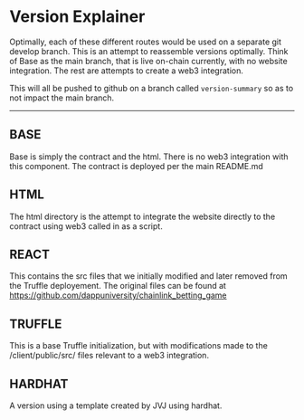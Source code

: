# Version Explainer
Optimally, each of these different routes would be used on a separate git develop branch. This is an attempt to reassemble versions optimally. Think of Base as the main branch, that is live on-chain currently, with no website integration. The rest are attempts to create a web3 integration.

This will all be pushed to github on a branch called `version-summary` so as to not impact the main branch.

---

## BASE
Base is simply the contract and the html. There is no web3 integration with this component. The contract is deployed per the main README.md

## HTML
The html directory is the attempt to integrate the website directly to the contract using web3 called in as a script. 

## REACT
This contains the src files that we initially modified and later removed from the Truffle deployement. The original files can be found at https://github.com/dappuniversity/chainlink_betting_game

## TRUFFLE
This is a base Truffle initialization, but with modifications made to the /client/public/src/ files relevant to a web3 integration.

## HARDHAT
A version using a template created by JVJ using hardhat.